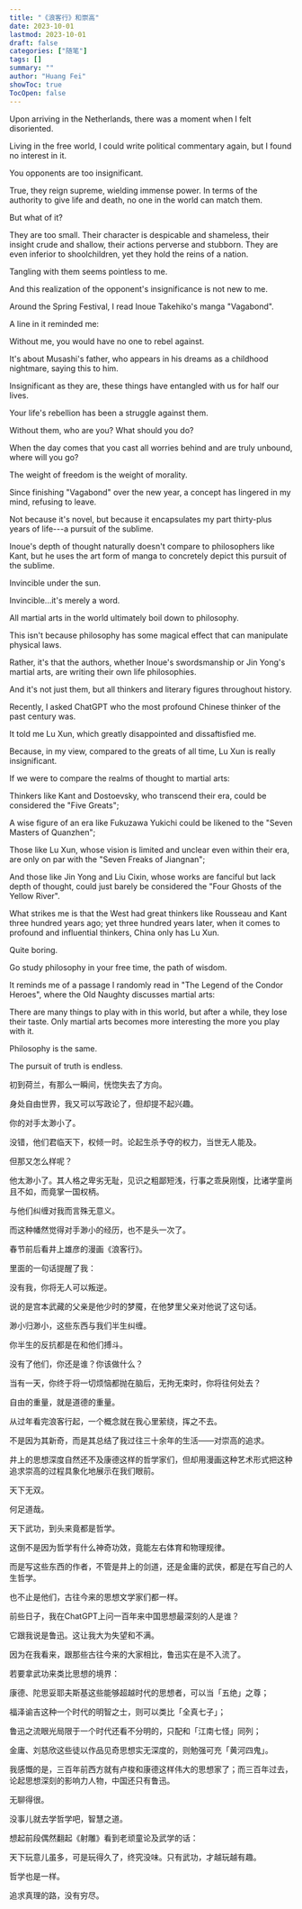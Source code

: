```yaml
---
title: "《浪客行》和崇高"
date: 2023-10-01
lastmod: 2023-10-01
draft: false
categories: ["随笔"]
tags: []
summary: ""
author: "Huang Fei"
showToc: true
TocOpen: false
---
```


Upon arriving in the Netherlands, there was a moment when I felt disoriented.

Living in the free world, I could write political commentary again, but I found no interest in it.

You opponents are too insignificant.

True, they reign supreme, wielding immense power. In terms of the authority to give life and death, no one in the world can match them.

But what of it?

They are too small. Their character is despicable and shameless, their insight crude and shallow, their actions perverse and stubborn. They are even inferior to shoolchildren, yet they hold the reins of a nation.

Tangling with them seems pointless to me.

And this realization of the opponent's insignificance is not new to me.

Around the Spring Festival, I read Inoue Takehiko's manga "Vagabond".

A line in it reminded me:

Without me, you would have no one to rebel against.

It's about Musashi's father, who appears in his dreams as a childhood nightmare, saying this to him.

Insignificant as they are, these things have entangled with us for half our lives.

Your life's rebellion has been a struggle against them.

Without them, who are you? What should you do?

When the day comes that you cast all worries behind and are truly unbound, where will you go?

The weight of freedom is the weight of morality.

Since finishing "Vagabond" over the new year, a concept has lingered in my mind, refusing to leave.

Not because it's novel, but because it encapsulates my part thirty-plus years of life---a pursuit of the sublime.

Inoue's depth of thought naturally doesn't compare to philosophers like Kant, but he uses the art form of manga to concretely depict this pursuit of the sublime.

Invincible under the sun.

Invincible...it's merely a word.

All martial arts in the world ultimately boil down to philosophy.

This isn't because philosophy has some magical effect that can manipulate physical laws.

Rather, it's that the authors, whether Inoue's swordsmanship or Jin Yong's martial arts, are writing their own life philosophies.

And it's not just them, but all thinkers and literary figures throughout history.

Recently, I asked ChatGPT who the most profound Chinese thinker of the past century was.

It told me Lu Xun, which greatly disappointed and dissaftisfied me.

Because, in my view, compared to the greats of all time, Lu Xun is really insignificant.

If we were to compare the realms of thought to martial arts:

Thinkers like Kant and Dostoevsky, who transcend their era, could be considered the "Five Greats";

A wise figure of an era like Fukuzawa Yukichi could be likened to the "Seven Masters of Quanzhen";

Those like Lu Xun, whose vision is limited and unclear even within their era, are only on par with the "Seven Freaks of Jiangnan";

And those like Jin Yong and Liu Cixin, whose works are fanciful but lack depth of thought, could just barely be considered the "Four Ghosts of the Yellow River".

What strikes me is that the West had great thinkers like Rousseau and Kant three hundred years ago; yet three hundred years later, when it comes to profound and influential thinkers, China only has Lu Xun.

Quite boring.

Go study philosophy in your free time, the path of wisdom. 

It reminds me of a passage I randomly read in "The Legend of the Condor Heroes", where the Old Naughty discusses martial arts:

There are many things to play with in this world, but after a while, they lose their taste. Only martial arts becomes more interesting the more you play with it.

Philosophy is the same.

The pursuit of truth is endless.

初到荷兰，有那么一瞬间，恍惚失去了方向。

身处自由世界，我又可以写政论了，但却提不起兴趣。

你的对手太渺小了。

没错，他们君临天下，权倾一时。论起生杀予夺的权力，当世无人能及。

但那又怎么样呢？

他太渺小了。其人格之卑劣无耻，见识之粗鄙短浅，行事之乖戾刚愎，比诸学童尚且不如，而竟掌一国权柄。

与他们纠缠对我而言殊无意义。

而这种幡然觉得对手渺小的经历，也不是头一次了。

春节前后看井上雄彦的漫画《浪客行》。

里面的一句话提醒了我：

没有我，你将无人可以叛逆。

说的是宫本武藏的父亲是他少时的梦魇，在他梦里父亲对他说了这句话。

渺小归渺小，这些东西与我们半生纠缠。

你半生的反抗都是在和他们搏斗。

没有了他们，你还是谁？你该做什么？

当有一天，你终于将一切烦恼都抛在脑后，无拘无束时，你将往何处去？

自由的重量，就是道德的重量。

从过年看完浪客行起，一个概念就在我心里萦绕，挥之不去。

不是因为其新奇，而是其总结了我过往三十余年的生活——对崇高的追求。

井上的思想深度自然还不及康德这样的哲学家们，但却用漫画这种艺术形式把这种追求崇高的过程具象化地展示在我们眼前。

天下无双。

何足道哉。

天下武功，到头来竟都是哲学。

这倒不是因为哲学有什么神奇功效，竟能左右体育和物理规律。

而是写这些东西的作者，不管是井上的剑道，还是金庸的武侠，都是在写自己的人生哲学。

也不止是他们，古往今来的思想文学家们都一样。

前些日子，我在ChatGPT上问一百年来中国思想最深刻的人是谁？

它跟我说是鲁迅。这让我大为失望和不满。

因为在我看来，跟那些古往今来的大家相比，鲁迅实在是不入流了。

若要拿武功来类比思想的境界：

康德、陀思妥耶夫斯基这些能够超越时代的思想者，可以当「五绝」之尊；

福泽谕吉这种一个时代的明智之士，则可以类比「全真七子」；

鲁迅之流眼光局限于一个时代还看不分明的，只配和「江南七怪」同列；

金庸、刘慈欣这些徒以作品见奇思想实无深度的，则勉强可充「黄河四鬼」。

我感慨的是，三百年前西方就有卢梭和康德这样伟大的思想家了；而三百年过去，论起思想深刻的影响力人物，中国还只有鲁迅。

无聊得很。

没事儿就去学哲学吧，智慧之道。

想起前段偶然翻起《射雕》看到老顽童论及武学的话：

天下玩意儿虽多，可是玩得久了，终究没味。只有武功，才越玩越有趣。

哲学也是一样。

追求真理的路，没有穷尽。